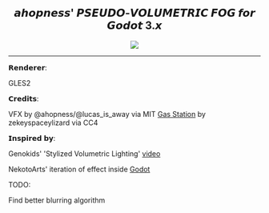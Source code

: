 <div align="center">
    <h2 align="center"> 𝙖𝙝𝙤𝙥𝙣𝙚𝙨𝙨' 𝙋𝙎𝙀𝙐𝘿𝙊-𝙑𝙊𝙇𝙐𝙈𝙀𝙏𝙍𝙄𝘾 𝙁𝙊𝙂 𝙛𝙤𝙧 𝙂𝙤𝙙𝙤𝙩 3.𝙭 </h2>
    <img src="https://github.com/Ahopness/PseudoFog/assets/56614267/ea0bc732-2766-4932-b4a2-db1130da7c51" align="center"></img>
    <br>
    <hr>
</div>

𝗥𝗲𝗻𝗱𝗲𝗿𝗲𝗿:

GLES2

𝗖𝗿𝗲𝗱𝗶𝘁𝘀:

VFX by @ahopness/@lucas_is_away via MIT
[Gas Station](https://skfb.ly/6S6xP) by zekeyspaceylizard via CC4

𝗜𝗻𝘀𝗽𝗶𝗿𝗲𝗱 𝗯𝘆:

Genokids' 'Stylized Volumetric Lighting' [video](https://youtu.be/E9aE10VHaWg)

NekotoArts' iteration of effect inside [Godot](https://youtu.be/y59QJg7yNkM)

TODO:

Find better blurring algorithm
